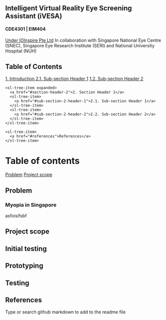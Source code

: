 ## Intelligent Virtual Reality Eye Screening Assistant (iVESA)
#### CDE4301 | EIM404
[Under IOInspire Pte Ltd](https://ioinspire.com/) 
In collaboration with Singapore National Eye Centre (SNEC), Singapore Eye Research Institute (SERI) and National University Hospital (NUH)


<div class="table-of-content">
  <h2>Table of Contents</h2>
  <sl-tree>
    <sl-tree-item expanded>
      <a href="#section-header-1">1. Introduction </a>
      <sl-tree-item>
        <a href="#sub-section-1-header-1">2.1. Sub-section Header 1</a>
      </sl-tree-item>
      <sl-tree-item>
        <a href="#sub-section-1-header-2">1.2. Sub-section Header 2</a>
      </sl-tree-item>
    </sl-tree-item>

    <sl-tree-item expanded>
      <a href="#section-header-2">2. Section Header 1</a>
      <sl-tree-item>
        <a href="#sub-section-2-header-1">2.1. Sub-section Header 1</a>
      </sl-tree-item>
      <sl-tree-item>
        <a href="#sub-section-2-header-2">2.2. Sub-section Header 2</a>
      </sl-tree-item>
    </sl-tree-item>

    <sl-tree-item>
      <a href="#references">References</a>
    </sl-tree-item>
  </sl-tree>
</div>





# Table of contents
[Problem](##Problem)
[Project scope](##Projects-scope)

## Problem
### Myopia in Singapore
asfoisifsbf

## Project scope

## Initial testing

## Prototyping

## Testing

## References









Type or search github markdown to add to the readme file

